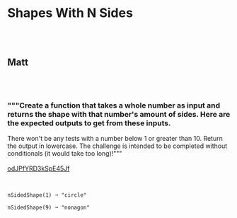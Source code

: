 # Shapes With N Sides
<br><br>
## Matt
<br><br>
### """Create a function that takes a whole number as input and returns the shape with that number's amount of sides. Here are the expected outputs to get from these inputs.
There won't be any tests with a number below 1 or greater than 10.
Return the output in lowercase.
The challenge is intended to be completed without conditionals (it would take too long)!"""
<br><br>
[odJPfYRD3kSpE45Jf](https://edabit.com/challenge/odJPfYRD3kSpE45Jf)
<br><br>
```nSidedShape(3) ➞ "triangle"

nSidedShape(1) ➞ "circle"

nSidedShape(9) ➞ "nonagon"
```

<br><br>
